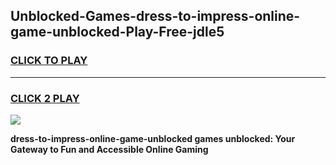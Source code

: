 
## Unblocked-Games-dress-to-impress-online-game-unblocked-Play-Free-jdle5
<h3>
<a href="https://premium76.site?title=dress-to-impress-online-game-unblocked&ref=19M">CLICK TO PLAY</a></h3>
<hr>

<h3>
<a href="https://premium76.site?title=dress-to-impress-online-game-unblocked&ref=19M">CLICK 2 PLAY</a>
  
</h3>

<a href="https://premium76.site?title=dress-to-impress-online-game-unblocked&ref=19M"><img src="https://clearcache.store/games.png"></a>


**dress-to-impress-online-game-unblocked games unblocked: Your Gateway to Fun and Accessible Online Gaming**
